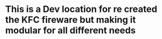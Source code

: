 # This is a Dev location for re created the KFC fireware but making it modular for all different needs 

